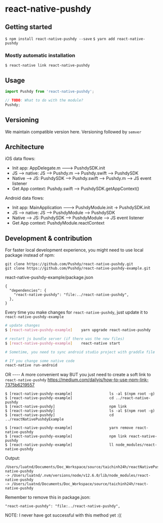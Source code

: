 # react-native-pushdy

## Getting started

`$ npm install react-native-pushdy --save`
`$ yarn add react-native-pushdy`

### Mostly automatic installation

`$ react-native link react-native-pushdy`

## Usage
```javascript
import Pushdy from 'react-native-pushdy';

// TODO: What to do with the module?
Pushdy;
```

## Versioning

We maintain compatible version here.
Versioning followed by `semver`


## Architecture

iOS data flows:

* Init app: AppDelegate.m ---> PushdySDK.init
* JS --> native: JS --> Pushdy.m --> Pushdy.swift --> PushdySDK
* Native --> JS: PushdySDK --> Pushdy.swift --> Pushdy.m --> JS event listener
* Get App context:  Pushdy.swift --> PushdySDK.getAppContext()

Android data flows:
* Init app: MainApplication ---> PushdyModule.init -> PushdySDK.init
* JS --> native: JS --> PushdyModule --> PushdySDK
* Native --> JS: PushdySDK --> PushdyModule --> JS event listener
* Get App context:  PushdyModule.reactContext


## Development & contribution

For faster local development experience, you might need to use local package instead of npm:
```
git clone https://github.com/Pushdy/react-native-pushdy.git
git clone https://github.com/Pushdy/react-native-pushdy-example.git
```

react-native-pushdy-example/package.json
```
{
  "dependencies": {
    "react-native-pushdy": "file:../react-native-pushdy",
  },
}
```

Every time you make changes for `react-native-pushdy`, just update it to `react-native-pushdy-example`
```bash
# update changes
$ [react-native-pushdy-example]    yarn upgrade react-native-pushdy

# restart js bundle server (if there was the new files)
$ [react-native-pushdy-example]    react-native start

# Sometime, you need to sync android studio project with graddle file

# If you change some native code
react-native run-android
```

OR
---- A more convenient way BUT
you just need to create a soft link to `react-native-pushdy`
https://medium.com/dailyjs/how-to-use-npm-link-7375b6219557

```
$ [react-native-pushdy-example]                 ls -al $(npm root -g)
$ [react-native-pushdy-example]                 cd ../react-native-pushdy
$ [react-native-pushdy]                         npm link
$ [react-native-pushdy]                         ls -al $(npm root -g)
$ [react-native-pushdy]                         cd ../reactNativePushdyExample

$ [react-native-pushdy-example]                 yarn remove react-native-pushdy
$ [react-native-pushdy-example]                 npm link react-native-pushdy
$ [react-native-pushdy-example]                 ll node_modules/react-native-pushdy
```

Output:

```
/Users/luatnd/Documents/Doc_Workspace/source/taichinh24h/reactNativePushdyExample/node_modules/react-native-pushdy
-> /Users/luatnd/.nvm/versions/node/v12.6.0/lib/node_modules/react-native-pushdy
-> /Users/luatnd/Documents/Doc_Workspace/source/taichinh24h/react-native-pushdy
```

Remember to remove this in package.json:
```
"react-native-pushdy": "file:../react-native-pushdy",
```

NOTE: I never have got successful with this method yet :((
